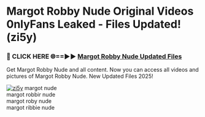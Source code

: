 # Margot Robby Nude Original Videos 0nlyFans Leaked - Files Updated! (zi5y)

<h3>🔴 CLICK HERE 🌐==►► <a href="https://tinyurl.com/4mcuefdz" rel="nofollow">Margot Robby Nude Updated Files</a></h3>

Get Margot Robby Nude and all content. Now you can access all videos and pictures of Margot Robby Nude. New Updated Files 2025!

[![zi5y](https://i.imgur.com/StAQSOY.gif)](https://tinyurl.com/4mcuefdz)
margot nude<br>
margot robbir nude<br>
margot roby nude<br>
margot ribbie nude